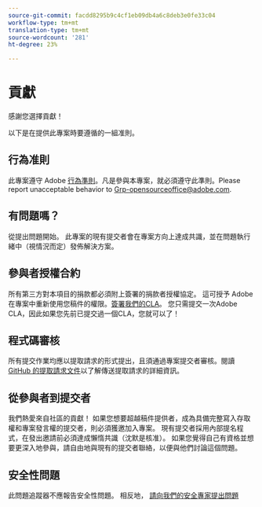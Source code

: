```yaml
---
source-git-commit: facdd8295b9c4cf1eb09db4a6c8deb3e0fe33c04
workflow-type: tm+mt
translation-type: tm+mt
source-wordcount: '281'
ht-degree: 23%

---
```


# 貢獻

感謝您選擇貢獻！

以下是在提供此專案時要遵循的一組准則。

## 行為准則

此專案遵守 Adobe [行為準則](code-of-conduct.md)。凡是參與本專案，就必須遵守此準則。Please report unacceptable behavior to
[Grp-opensourceoffice@adobe.com](mailto:Grp-opensourceoffice@adobe.com).

## 有問題嗎？

從提出問題開始。 此專案的現有提交者會在專案方向上達成共識，並在問題執行緒中（視情況而定）發佈解決方案。

## 參與者授權合約

所有第三方對本項目的捐款都必須附上簽署的捐款者授權協定。 這可授予 Adobe 在專案中重新使用您稿件的權限。[簽署我們的CLA](https://opensource.adobe.com/cla.html)。 您只需提交一次Adobe CLA，因此如果您先前已提交過一個CLA，您就可以了！

## 程式碼審核

所有提交作業均應以提取請求的形式提出，且須通過專案提交者審核。閱讀 [GitHub 的提取請求文件](https://help.github.com/articles/about-pull-requests/)以了解傳送提取請求的詳細資訊。

<!--
Lastly, please follow the [pull request template](PULL_REQUEST_TEMPLATE.md) when
submitting a pull request!
-->

## 從參與者到提交者

我們熱愛來自社區的貢獻！ 如果您想要超越稿件提供者，成為具備完整寫入存取權和專案發言權的提交者，則必須獲邀加入專案。 現有提交者採用內部提名程式，在發出邀請前必須達成懶惰共識（沈默是核准）。 如果您覺得自己有資格並想要更深入地參與，請自由地與現有的提交者聯絡，以便與他們討論這個問題。

## 安全性問題

此問題追蹤器不應報告安全性問題。 相反地， [請向我們的安全專家提出問題](https://helpx.adobe.com/security/alertus.html)
